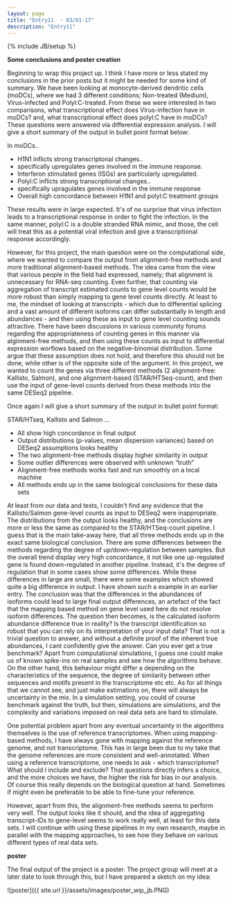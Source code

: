 ```yaml
---
layout: page
title: "Entry11  - 03/01-17"
description: "Entry11"
---
```

{% include JB/setup %}

**Some conclusions and poster creation**

Beginning to wrap this project up. I think I have more or less stated my conclusions in the prior posts but it might be needed for some kind of summary.
We have been looking at monocyte-derived dendritic cells (moDCs), where we had 3 different conditions; Non-treated (Medium), Virus-infected and Polyl:C-treated.
From these we were interested in two comparisons, what transcriptional effect does Virus-infection have in moDCs? and, what transcriptional effect does polyl:C have in moDCs?
These questions were answered via differential expression analysis. I will give a short summary of the output in bullet point format below:

In moDCs..

* H1N1 inflicts strong transcriptonal changes..
* specifically upregulates genes involved in the immune response.
* Interferon stimulated genes (ISGs) are particularly upregulated.
* Polyl:C inflicts strong transcriptional changes..
* specifically upragulates genes involved in the immune response
* Overall high concordance between H1N1 and polyl:C treatment groups
 
These results were in large expected. It's of no surprise that virus infection leads to a transcriptional response in order to fight the infection.
In the same manner, polyl:C is a double stranded RNA mimic, and those, the cell will treat this as a potential viral infection and give a transcriptional response accordingly. 
 
However, for this project, the main question were on the computational side, where we wanted to compare the output from alignment-free methods and more traditional alignment-based methods. 
The idea came from the view that various people in the field had expressed, namely; that alignment is unnecessary for RNA-seq counting. Even further, that counting via aggregation of transcript
estimated counts to gene level counts would be more robust than simply mapping to gene level counts directly. At least to me, the mindset of looking at transcripts - which due to 
differential splicing and a vast amount of different isoforms can differ substantially in length and abundances - and then using these as input to gene level counting sounds attractive. 
There have been discussions in various community forums regarding the appropriateness of counting genes in this manner via alginment-free methods, and then using these counts as input to 
differential expression worflows based on the negative-binomial distribution. Some argue that these assumption does not hold, and therefore this should not be done, while other is of the opposite
side of the argument. In this project, we wanted to count the genes via three different methods (2 alignment-free: Kallisto, Salmon), and one alignment-based (STAR/HTSeq-count), 
and then use the input of gene-level counts derived from these methods into the same DESeq2 pipeline. 

Once again I will give a short summary of the output in bullet point format:

STAR/HTseq, Kallisto and Salmon ...
* All show high concordance in final output 
* Output distributions (p-values, mean dispersion variances) based on DESeq2 assumptions looks healthy 
* The two alignment-free methods display higher similarity in output 
* Some outlier differences were observed with unknown “truth” 
* Alignment-free methods works fast and run smoothly on a local machine 
* All methods ends up in the same biological conclusions for these data sets 

At least from our data and tests, I couldn't find any evidence that the Kallisto/Salmon gene-level counts as input to DESeq2 were inappropriate. The distributions from the output looks healthy,
and the conclusions are more or less the same as compared to the STAR/HTSeq-count pipeline. I guess that is the main take-away here, that all three methods ends up in the exact same biological conclusion.
There are some differences between the methods regarding the degree of up/down-regulation between samples. But the overall trend display very high concordance, it not like one up-regulated gene 
is found down-regulated in another pipeline. Instead, it's the degree of regulation that in some cases show some differences. 
While these differences in large are small, there were some examples which showed quite a big difference in output. I have shown such a example in an earlier entry.
The conclusion was that the differences in the abundances of isoforms could lead to large final output differences, an artefact of the fact that the mapping based method on gene level used here
do not resolve isoform differences. The question then becomes, is the calculated isoform abundance difference true in reality? Is the transcript identification so robust that you can
rely on its interpretation of your input data? That is not a trivial question to answer, and without a definite proof of the inherent true abundances, I cant confidently give the answer. 
Can you ever get a true benchmark? Apart from computational simulations, I guess one could make us of known spike-ins on real samples and see how the algorithms behave. 
On the other hand, this behaviour might differ a depending on the characteristics of the sequence, the degree of similarity between other sequences and motifs present in the transcriptome etc etc.
As for all things that we cannot see, and just make estimations on, there will always be uncertainty in the mix. In a simulation setting, you could of course benchmark against the truth, but then,
simulations are simulations, and the complexity and variations imposed on real data sets are hard to stimulate. 

One potential problem apart from any eventual uncertainty in the algorithms themselves is the use of reference transcriptomes. When using mapping-based methods, I have always gone with mapping against
the reference genome, and not transcriptome. This has in large been due to my take that the genome references are more consistent and well-annotated. When using a reference transcriptome,
one needs to ask - which transcriptome? What should I include and exclude? That questions directly infers a choice, and the more choices we have, the higher the risk for bias in our analysis.
Of course this really depends on the biological question at hand. Sometimes if might even be preferable to be able to fine-tune your reference.  
 
However, apart from this, the alignment-free methods seems to perform very well. The output looks like it should, and the idea of aggregating transcript-IDs to gene-level seems to work really well, 
at least for this data sets. I will continue with using these pipelines in my own research, maybe in parallel with the mapping approaches, to see how they behave on various different types of real data sets.

**poster**

The final output of the project is a poster. The project group will meet at a later date to look through this, but I have prepared a sketch on my idea: 

![poster]({{ site.url }}/assets/images/poster_wip_jb.PNG)

